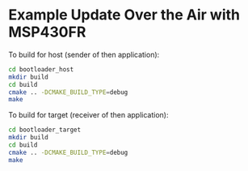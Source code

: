 # Example Update Over the Air with MSP430FR

To build for host (sender of then application):
```sh
cd bootloader_host
mkdir build
cd build
cmake .. -DCMAKE_BUILD_TYPE=debug
make
```
To build for target (receiver of then application):
```sh
cd bootloader_target
mkdir build
cd build
cmake .. -DCMAKE_BUILD_TYPE=debug
make
```